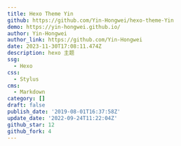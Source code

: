 ```yaml
---
title: Hexo Theme Yin
github: https://github.com/Yin-Hongwei/hexo-theme-Yin
demo: https://yin-hongwei.github.io/
author: Yin-Hongwei
author_link: https://github.com/Yin-Hongwei
date: 2023-11-30T17:08:11.474Z
description: hexo 主题
ssg:
  - Hexo
css:
  - Stylus
cms:
  - Markdown
category: []
draft: false
publish_date: '2019-08-01T16:37:58Z'
update_date: '2022-09-24T11:22:04Z'
github_star: 12
github_fork: 4
---
```

